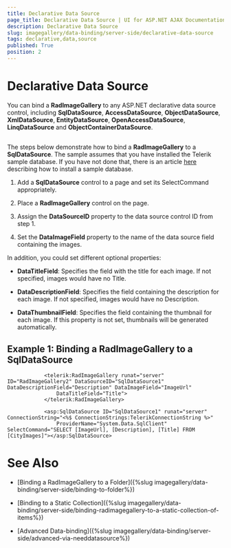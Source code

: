 ```yaml
---
title: Declarative Data Source
page_title: Declarative Data Source | UI for ASP.NET AJAX Documentation
description: Declarative Data Source
slug: imagegallery/data-binding/server-side/declarative-data-source
tags: declarative,data,source
published: True
position: 2
---
```


# Declarative Data Source



You can bind a __RadImageGallery__ to any ASP.NET declarative data source control, including __SqlDataSource__, __AccessDataSource__, __ObjectDataSource__, __XmlDataSource__, __EntityDataSource__, __OpenAccessDataSource__, __LinqDataSource__ and __ObjectContainerDataSource__.

## 

The steps below demonstrate how to bind a __RadImageGallery__ to a __SqlDataSource__. The sample assumes that you have installed the Telerik sample database. If you have not done that, there is an article [here](http://msdn.microsoft.com/en-us/library/8b6y4c7s.aspx) describing how to install a sample database.

1. Add a __SqlDataSource__ control to a page and set its SelectCommand appropriately.

1. Place a __RadImageGallery__ control on the page.

1. Assign the __DataSourceID__ property to the data source control ID from step 1.

1. Set the __DataImageField__ property to the name of the data source field containing the images.

In addition, you could set different optional properties:

* __DataTitleField__: Specifies the field with the title for each image. If not specified, images would have no Title.

* __DataDescriptionField__: Specifies the field containing the description for each image. If not specified, images would have no Description.

* __DataThumbnailField__: Specifies the field containing the thumbnail for each image. If this property is not set, thumbnails will be generated automatically.

## Example 1: Binding a RadImageGallery to a SqlDataSource

````ASPNET
	        <telerik:RadImageGallery runat="server" ID="RadImageGallery2" DataSourceID="SqlDataSource1" DataDescriptionField="Description" DataImageField="ImageUrl"
	            DataTitleField="Title">
	        </telerik:RadImageGallery>
	
	        <asp:SqlDataSource ID="SqlDataSource1" runat="server" ConnectionString="<%$ ConnectionStrings:TelerikConnectionString %>" 
	            ProviderName="System.Data.SqlClient" SelectCommand="SELECT [ImageUrl], [Description], [Title] FROM [CityImages]"></asp:SqlDataSource>
````





# See Also

 * [Binding a RadImageGallery to a Folder]({%slug imagegallery/data-binding/server-side/binding-to-folder%})

 * [Binding to a Static Collection]({%slug imagegallery/data-binding/server-side/binding-radimagegallery-to-a-static-collection-of-items%})

 * [Advanced Data-binding]({%slug imagegallery/data-binding/server-side/advanced-via-needdatasource%})

